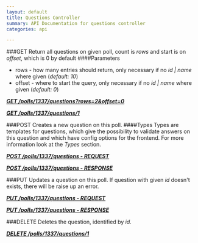 ```yaml
---
layout: default
title: Questions Controller
summary: API Documentation for questions controller
categories: api

---
```

###GET
Return all questions on given poll, count is _rows_ and start is on _offset_, which is 0 by default
####Parameters
* rows - how many entries should return, only necessary if no _id | name_ where given (_default: 10_)
* offset - where to start the query, only necessary if no _id | name_ where given (_default: 0_)

_**[GET /polls/1337/questions?rows=2&offset=0](https://github.com/newLoki/Pollex/blob/master/documentation/questions/get.index.json.html)**_

_**[GET /polls/1337/questions/1](https://github.com/newLoki/Pollex/blob/master/documentation/questions/get.1.json.html)**_

###POST
Creates a new question on this poll.
####Types
Types are templates for questions, which give the possibility to validate answers on this question and which have config options for
the frontend.
For more information look at the _Types_ section.

_**[POST /polls/1337/questions - REQUEST](https://github.com/newLoki/Pollex/blob/master/documentation/questions/post.request.json.html)**_

_**[POST /polls/1337/questions - RESPONSE](https://github.com/newLoki/Pollex/blob/master/documentation/questions/post.response.json.html)**_

###PUT
Updates a question on this poll.
If question with given _id_ doesn't exists, there will be raise up an error.

_**[PUT /polls/1337/questions - REQUEST](https://github.com/newLoki/Pollex/blob/master/documentation/questions/put.request.json.html)**_

_**[PUT /polls/1337/questions - RESPONSE](https://github.com/newLoki/Pollex/blob/master/documentation/questions/put.response.json.html)**_


###DELETE
Deletes the question, identified by _id_.

_**[DELETE /polls/1337/questions/1](https://github.com/newLoki/Pollex/blob/master/documentation/polls/delete.1.json.html)**_